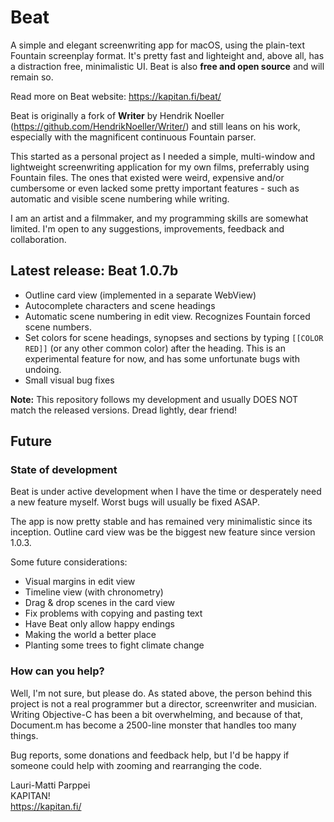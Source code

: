 # Beat

A simple and elegant screenwriting app for macOS, using the plain-text Fountain screenplay format. It's pretty fast and lighteight and, above all, has a distraction free, minimalistic UI. Beat is also **free and open source** and will remain so.

Read more on Beat website: https://kapitan.fi/beat/

Beat is originally a fork of **Writer** by Hendrik Noeller (https://github.com/HendrikNoeller/Writer/) and still leans on his work, especially with the magnificent continuous Fountain parser.

This started as a personal project as I needed a simple, multi-window and lightweight screenwriting application for my own films, preferrably using Fountain files. The ones that existed were weird, expensive and/or cumbersome or even lacked some pretty important features - such as automatic and visible scene numbering while writing.

I am an artist and a filmmaker, and my programming skills are somewhat limited. I'm open to any suggestions, improvements, feedback and collaboration.

## Latest release: Beat 1.0.7b

* Outline card view (implemented in a separate WebView)
* Autocomplete characters and scene headings
* Automatic scene numbering in edit view. Recognizes Fountain forced scene numbers.
* Set colors for scene headings, synopses and sections by typing `[[COLOR RED]]` (or any other common color) after the heading. This is an experimental feature for now, and has some unfortunate bugs with undoing.
* Small visual bug fixes

**Note:** This repository follows my development and usually DOES NOT match the released versions. Dread lightly, dear friend!

## Future

### State of development

Beat is under active development when I have the time or desperately need a new feature myself. Worst bugs will usually be fixed ASAP.

The app is now pretty stable and has remained very minimalistic since its inception. Outline card view was be the biggest new feature since version 1.0.3.

Some future considerations:

* Visual margins in edit view 
* Timeline view (with chronometry) 
* Drag & drop scenes in the card view 
* Fix problems with copying and pasting text 
* Have Beat only allow happy endings
* Making the world a better place 
* Planting some trees to fight climate change 

### How can you help?

Well, I'm not sure, but please do. As stated above, the person behind this project is not a real programmer but a director, screenwriter and musician. Writing Objective-C has been a bit overwhelming, and because of that, Document.m has become a 2500-line monster that handles too many things.

Bug reports, some donations and feedback help, but I'd be happy if someone could help with zooming and rearranging the code.


Lauri-Matti Parppei  
KAPITAN!  
https://kapitan.fi/